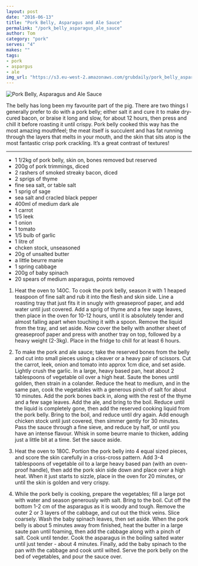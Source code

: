 ```yaml
---
layout: post
date: "2016-06-13"
title: "Pork Belly, Asparagus and Ale Sauce"
permalink: "/pork_belly_asparagus_ale_sauce"
author: Tom
category: "pork"
serves: "4"
makes: ""
tags:
- pork
- aspargus
- ale
img_url: "https://s3.eu-west-2.amazonaws.com/grubdaily/pork_belly_asparagus_and_ale_sauce.jpg"
---
```

<img src="https://s3.eu-west-2.amazonaws.com/grubdaily/pork_belly_asparagus_and_ale_sauce.jpg" alt="Pork Belly, Asparagus and Ale Sauce" />

The belly has long been my favourite part of the pig. There are two things I generally prefer to do with a pork belly; either salt it and cure it to make dry-cured bacon, or braise it long and slow, for about 12 hours, then press and chill it before roasting it until crispy. Pork belly cooked this way has the most amazing mouthfeel; the meat itself is succulent and has fat running through the layers that melts in your mouth, and the skin that sits atop is the most fantastic crisp pork crackling. It’s a great contrast of textures!

---
* 1 1/2kg of pork belly, skin on, bones removed but reserved
* 200g of pork trimmings, diced
* 2 rashers of smoked streaky bacon, diced
* 2 sprigs of thyme
* fine sea salt, or table salt
* 1 sprig of sage
* sea salt and cracled black pepper
* 400ml of medium dark ale
* 1 carrot
* 1/5 leek
* 1 onion
* 1 tomato
* 1/5 bulb of garlic
* 1 litre of 
* chcken stock, unseasoned
* 20g of unsalted butter
* a little beurre manie
* 1 spring cabbage
* 200g of baby spinach
* 20 spears of medium asparagus, points removed

1. Heat the oven to 140C. To cook the pork belly, season it with 1 heaped teaspoon of fine salt and rub it into the flesh and skin side. Line a roasting tray that just fits it in snugly with greaseproof paper, and add water until just covered. Add a sprig of thyme and a few sage leaves, then place in the oven for 10-12 hours, until it is absolutely tender and almost falling apart when touching it with a spoon. Remove the liquid from the tray, and set aside. Now cover the belly with another sheet of greaseproof paper and press with another tray on top, followed by a heavy weight (2-3kg). Place in the fridge to chill for at least 6 hours.

2. To make the pork and ale sauce; take the reserved bones from the belly and cut into small pieces using a cleaver or a heavy pair of scissors. Cut the carrot, leek, onion and tomato into approx 1cm dice, and set aside. Lightly crush the garlic. In a large, heavy based pan, heat about 2 tablespoons of vegetable oil over a high heat. Saute the bones until golden, then strain in a colander. Reduce the heat to medium, and in the same pan, cook the vegetables with a generous pinch of salt for about 10 minutes. Add the pork bones back in, along with the rest of the thyme and a few sage leaves. Add the ale, and bring to the boil. Reduce until the liquid is completely gone, then add the reserved cooking liquid from the pork belly. Bring to the boil, and reduce until dry again. Add enough chicken stock until just covered, then simmer gently for 30 minutes. Pass the sauce through a fine sieve, and reduce by half, or until you have an intense flavour. Whisk in some beurre manie to thicken, adding just a little bit at a time. Set the sauce aside.

3. Heat the oven to 180C. Portion the pork belly into 4 equal sized pieces, and score the skin carefully in a criss-cross pattern. Add 3-4 tablespoons of vegetable oil to a large heavy based pan (with an oven-proof handle), then add the pork skin side down and place over a high heat. When it just starts to sizzle, place in the oven for 20 minutes, or until the skin is golden and very crispy.

4. While the pork belly is cooking, prepare the vegetables; fill a large pot with water and season generously with salt. Bring to the boil. Cut off the bottom 1-2 cm of the asparagus as it is woody and tough. Remove the outer 2 or 3 layers of the cabbage, and cut out the thick veins. Slice coarsely. Wash the baby spinach leaves, then set aside. When the pork belly is about 5 minutes away from finished, heat the butter in a large saute pan until foaming, then add the cabbage along with a pinch of salt. Cook until tender. Cook the asparagus in the boiling salted water until just tender - about 4 minutes. Finally, add the baby spinach to the pan with the cabbage and cook until wilted. Serve the pork belly on the bed of vegetables, and pour the sauce over.

